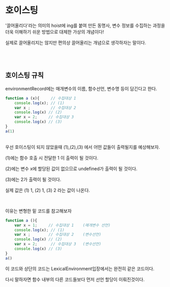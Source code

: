 # 호이스팅

'끌어올리다'라는 의미의 hoist에 ing를 붙여 만든 동명사, 변수 정보를 수집하는 과정을 더욱 이해하기 쉬운 방법으로 대체한 가상의 개념이다!

실제로 끌어올리지는 않지만 편의상 끌어올리는 개념으로 생각하자는 말이다.

<br><br>

## 호이스팅 규칙

environmentRecord에는 매개변수의 이름, 함수선언, 변수명 등이 담긴다고 한다.

```javascript
function a (x){     // 수집대상 1
    console.log(x); // (1)
    var x ;         // 수집대상 2
    console.log(x) // (2)
    var x = 2;     // 수집대상 3
    console.log(x) // (3)
}
a(1)
```

<br>
우선 호이스팅이 되지 않았을때 (1),(2),(3) 에서 어떤 값들이 출력될지를 예상해보자.

(1)에는 함수 호출 시 전달한 1 이 출력이 될 것이다.

(2)에는 변수 x에 할당된 값이 없으므로 undefined가 출력이 될 것이다.

(3)에는 2가 출력이 될 것이다.

실제 값은 (1) 1, (2) 1, (3) 2 라는 값이 나온다.

<br>

이유는 변형한 밑 코드를 참고해보자

```javascript
function a (){     
    var x = 1;     // 수집대상 1    (매개변수 선언)
    console.log(x); // (1)
    var x ;        // 수집대상 2    (변수선언)
    console.log(x) // (2)
    var x = 2;      // 수집대상 3   (변수선언)
    console.log(x) // (3)
}
a()
```
 이 코드와 상단의 코드는 LexicalEnvironment입장에서는 완전히 같은 코드이다.

 다시 말하자면 함수 내부의 다른 코드들보다 먼저 선언 할당이 이뤄진것이다.

 

